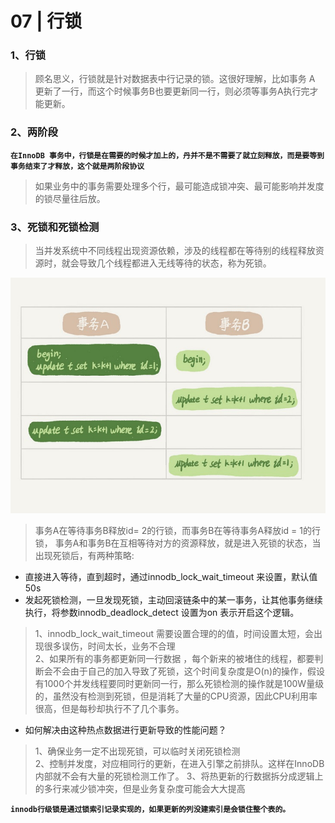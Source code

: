 # 07 | 行锁

### 1、行锁
>顾名思义，行锁就是针对数据表中行记录的锁。这很好理解，比如事务 A 更新了一行，而这个时候事务B也要更新同一行，则必须等事务A执行完才能更新。

### 2、两阶段
**`在InnoDB 事务中，行锁是在需要的时候才加上的，丹并不是不需要了就立刻释放，而是要等到事务结束了才释放，这个就是两阶段协议`**

> 如果业务中的事务需要处理多个行，最可能造成锁冲突、最可能影响并发度的锁尽量往后放。

### 3、死锁和死锁检测
> 当并发系统中不同线程出现资源依赖，涉及的线程都在等待别的线程释放资源时，就会导致几个线程都进入无线等待的状态，称为死锁。

![](./img/4.png)
>事务A在等待事务B释放id= 2的行锁，而事务B在等待事务A释放id = 1的行锁，
事务A和事务B在互相等待对方的资源释放，就是进入死锁的状态，当出现死锁后，有两种策略:  
- 直接进入等待，直到超时，通过innodb_lock_wait_timeout 来设置，默认值50s
- 发起死锁检测，一旦发现死锁，主动回滚链条中的某一事务，让其他事务继续执行，将参数innodb_deadlock_detect 设置为on  表示开启这个逻辑。
> 1、innodb_lock_wait_timeout 需要设置合理的的值，时间设置太短，会出现很多误伤，时间太长，业务不合理   
> 2、如果所有的事务都更新同一行数据 ，每个新来的被堵住的线程，都要判断会不会由于自己的加入导致了死锁，这个时间复杂度是O(n)的操作，假设有1000个并发线程要同时更新同一行，那么死锁检测的操作就是100W量级的，虽然没有检测到死锁，但是消耗了大量的CPU资源，因此CPU利用率很高，但是每秒却执行不了几个事务。

- 如何解决由这种热点数据进行更新导致的性能问题？  
>1、确保业务一定不出现死锁，可以临时关闭死锁检测  
>2、控制并发度，对应相同行的更新，在进入引擎之前排队。这样在InnoDB内部就不会有大量的死锁检测工作了。
>3、将热更新的行数据拆分成逻辑上的多行来减少锁冲突，但是业务复杂度可能会大大提高

**`innodb行级锁是通过锁索引记录实现的，如果更新的列没建索引是会锁住整个表的。`**





